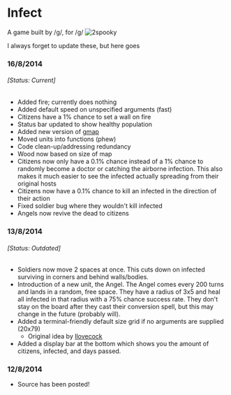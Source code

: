 Infect
======

A game built by /g/, for /g/
![2spooky](http://oi62.tinypic.com/25gz1vo.jpg "Infect")

I always forget to update these, but here goes

### 16/8/2014
###### [Status: Current]
- Added fire; currently does nothing
- Added default speed on unspecified arguments (fast)
- Citizens have a 1% chance to set a wall on fire
- Status bar updated to show healthy population
- Added new version of [gmap](maps/gmap-v2.vrs)
- Moved units into functions (phew)
- Code clean-up/addressing redundancy
- Wood now based on size of map
- Citizens now only have a 0.1% chance instead of a 1%
  chance to randomly become a doctor or catching the
  airborne infection. This also makes it much easier to see
  the infected actually spreading from their original hosts
- Citizens now have a 0.1% chance to kill an infected in the direction of their action
- Fixed soldier bug where they wouldn't kill infected
- Angels now revive the dead to citizens


### 13/8/2014
###### [Status: Outdated]
- Soldiers now move 2 spaces at once. This cuts down on
infected surviving in corners and behind walls/bodies.
- Introduction of a new unit, the Angel. The Angel comes
every 200 turns and lands in a random, free space. They
have a radius of 3x5 and heal all infected in that radius
with a 75% chance success rate. They don't stay on the
board after they cast their conversion spell, but this
may change in the future (probably will).
- Added a terminal-friendly default size grid if no arguments
are supplied (20x79)
  - Original idea by [Ilovecock](https://github.com/ilovecock)
- Added a display bar at the bottom which shows you the
amount of citizens, infected, and days passed.

### 12/8/2014
- Source has been posted!

